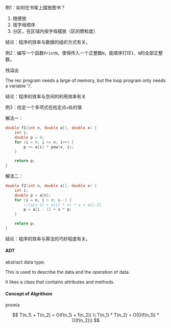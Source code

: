 例1：如何在书架上摆放图书？

1. 随便放
2. 按字母顺序
3. 分区，在区域内按字母摆放（区的颗粒度）

结论：程序的效率与数据的组织方式有关。

例2：编写一个函数`PrintN`，使得传入一个正整数`N`，能顺序打印`1, N`的全部正整数。

栈溢出

The rec program needs a large of memory, but the loop program only needs a variable 'i'.

结论：程序的效率与空间的利用效率有关

例3：给定一个多项式在给定点`x`处的值

解法一：

```c
double f1(int n, double a[], double x) {
    int i;
    double p = 0;
    for (i = 0; i <= n; i++) {
        p += a[i] * pow(x, i); 
    }

    return p;
}
```

解法二：

```c
double f2(int n, double a[], double x) {
    int i;
    double p = a[n];
    for (i = n; i > 0; i--) {
        //(a[i-1] + a[i] * x) * x + a[i-2]
        p = a[i - 1] + x * p;
    }

    return p;
}
```

结论：程序的效率与算法的巧妙程度有关。

#### ADT

abstract data type.

This is used to describe the data and the operation of data.

It likes a class that contains attributes and methods.

#### Concept of Algrithom

promix 

$$
    T(n_1) + T(n_2) = O(f(n_1) + f(n_2)) \\
    T(n_1) * T(n_2) = O(O(f(n_1)) * O(f(n_2)))
$$